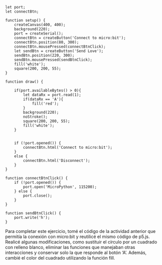 ``` JS
let port;
let connectBtn;

function setup() {
    createCanvas(400, 400);
    background(220);
    port = createSerial();
    connectBtn = createButton('Connect to micro:bit');
    connectBtn.position(80, 300);
    connectBtn.mousePressed(connectBtnClick);
    let sendBtn = createButton('Send Love');
    sendBtn.position(220, 300);
    sendBtn.mousePressed(sendBtnClick);
    fill('white');
    square(200, 200, 55);
}

function draw() {

    if(port.availableBytes() > 0){
        let dataRx = port.read(1);
        if(dataRx == 'A'){
            fill('red');
        }
        background(220);
        noStroke();
        square(200, 200, 55);
        fill('white');
    }


    if (!port.opened()) {
        connectBtn.html('Connect to micro:bit');
    }
    else {
        connectBtn.html('Disconnect');
    }
}

function connectBtnClick() {
    if (!port.opened()) {
        port.open('MicroPython', 115200);
    } else {
        port.close();
    }
}

function sendBtnClick() {
    port.write('h');
}
```
Para completar este ejercicio, tomé el código de la actividad anterior que permitía la conexión con micro:bit y reutilicé el mismo código de p5.js. Realicé algunas modificaciones, como sustituir el círculo por un cuadrado con relleno blanco, eliminar las funciones que manejaban otras interacciones y conservar solo la que responde al botón ‘A’. Además, cambié el color del cuadrado utilizando la función fill.
